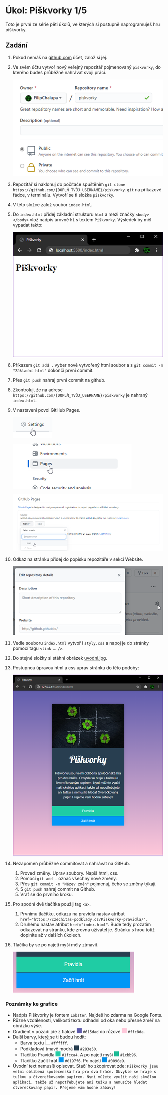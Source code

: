 # Úkol: Piškvorky 1/5

Toto je první ze série pěti úkolů, ve kterých si postupně naprogramuješ hru piškvorky.

## Zadání

1. Pokud nemáš na [github.com](https://github.com/) účet, založ si jej.

1. Ve svém účtu vytvoř nový veřejný repozitář pojmenovaný `piskvorky`, do kterého budeš průběžně nahrávat svoji práci.

   ![s readme](zadani/s-public.png)

1. Repozitář si naklonuj do počítače spuštěním `git clone https://github.com/{DOPLŇ_TVŮJ_USERNAME}/piskvorky.git` na příkazové řádce, v terminálu. Vytvoří se ti složka `piskvorky`.

1. V této složce založ soubor `index.html`.

1. Do `index.html` přidej základní strukturu `html` a mezi značky `<body></body>` vlož nadpis úrovně `h1` s textem `Piškvorky`. Výsledek by měl vypadat takto:

   ![základ](zadani/zaklad.png)

1. Příkazem `git add .` vyber nově vytvořený html soubor a s `git commit -m "Základní html"` dokonči první commit.

1. Přes `git push` nahraj první commit na github.

1. Zkontroluj, že na adrese `https://github.com/{DOPLŇ_TVŮJ_USERNAME}/piskvorky` je nahraný `index.html`.

1. V nastavení povol GitHub Pages.

   ![nastavení](zadani/nastaveni.png)

   ![pages](zadani/pages.png)

   ![GitHub Pages](zadani/github-pages.png)

1. Odkaz na stránku přidej do popisku repozitáře v sekci Website.

   ![website](zadani/website.png)

1. Vedle souboru `index.html` vytvoř i `styly.css` a napoj je do stránky pomocí tagu `<link … />`.

1. Do stejné složky si stáhni obrázek [uvodni.jpg](https://github.com/Czechitas-podklady-WEB/Ukol-Piskvorky-1/raw/main/podklady/uvodni.jpg).

1. Postupnou úpravou html a css uprav stránku do této podoby:

   ![vizuál](zadani/vizual.png)

1. Nezapomeň průběžně commitovat a nahrávat na GitHub.

   1. Proveď změny. Uprav soubory. Napiš html, css.
   1. Pomocí `git add .` označ všechny nové změny.
   1. Přes `git commit -m "Název změn"` pojmenuj, čeho se změny týkají.
   1. S `git push` nahraj commit na Github.
   1. Vrať se do prvního kroku.

1. Pro spodní dvě tlačítka použij tag `<a>`.

   1. Prvnímu tlačítku, odkazu na pravidla nastav atribut `href="https://czechitas-podklady.cz/Piskvorky-pravidla/"`.
   1. Druhému nastav atribut `href="index.html"`. Bude tedy prozatím odkazovat na stránku, kde zrovna uživatel je. Stránku s hrou totiž doplníte až v dalších úkolech.

1. Tlačíka by se po najetí myši měly ztmavit.

   ![interakce](zadani/interakce.gif)

### Poznámky ke grafice

- Nadpis Piškvorky je fontem `Lobster`. Najdeš ho zdarma na Google Fonts.
- Různé vzdálenosti, velikosti textu odhadni od oka nebo přesně změř na obrázku výše.
- Gradient v pozadí jde z fialové ![](zadani/barva-615dad.png) `#615dad` do růžové ![](zadani/barva-ffc8da.png) `#ffc8da`.
- Další barvy, které se ti budou hodit:
  - Barva textu ![](zadani/barva-ffffff.png) `#ffffff`.
  - Podkladová tmavě modrá ![](zadani/barva-283e50.png) `#283e50`.
  - Tlačítko Pravidla ![](zadani/barva-1fcca4.png) `#1fcca4`. A po najetí myši ![](zadani/barva-1cbb96.png) `#1cbb96`.
  - Tlačítko Začít hrát ![](zadani/barva-0197f6.png) `#0197f6`. Po najetí ![](zadani/barva-0090e9.png) `#0090e9`.
- Úvodní text nemusíš opisovat. Stačí ho zkopírovat zde: `Piškvorky jsou velmi oblíbená společenská hra pro dva hráče. Obvykle se hraje s tužkou a čtverečkovaným papírem. Nyní můžete využít naši skvělou aplikaci, takže už nepotřebujete ani tužku a nemusíte hledat čtverečkovaný papír. Přejeme vám hodně zábavy!`
